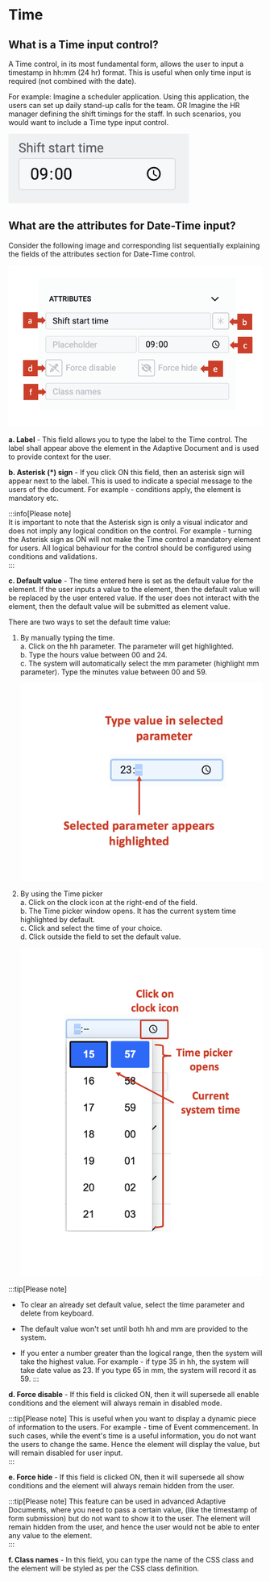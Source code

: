 # Time

## What is a Time input control?

A Time control, in its most fundamental form, allows the user to input a timestamp in hh:mm (24 hr) format. This is useful when only time input is required (not combined with the date).

For example: Imagine a scheduler application. Using this application, the users can set up daily stand-up calls for the team. OR Imagine the HR manager defining the shift timings for the staff. In such scenarios, you would want to include a Time type input control.

![Image showing time input](<Time1.png>)

## What are the attributes for Date-Time input?

Consider the following image and corresponding list sequentially explaining the fields of the attributes section for Date-Time control.

![Image showing various fields to configure time element attributes](<Time2.png>)

   **a. Label** - This field allows you to type the label to the Time control. The label shall appear above the element in the Adaptive Document and is used to provide context for the user.

   **b. Asterisk (*) sign** - If you click ON this field, then an asterisk sign will appear next to the label. This is used to indicate a special message to the users of the document. For example - conditions apply, the element is mandatory etc.  

   :::info[Please note]  
   It is important to note that the Asterisk sign is only a visual indicator and does not imply any logical condition on the control. For example - turning the Asterisk sign as ON will not make the Time control a mandatory element for users. All logical behaviour for the control should be configured using conditions and validations.  
   :::

   **c. Default value** - The time entered here is set as the default value for the element. If the user inputs a value to the element, then the default value will be replaced by the user entered value. If the user does not interact with the element, then the default value will be submitted as element value. 

   There are two ways to set the default time value:

   1. By manually typing the time.  
       a. Click on the hh parameter. The parameter will get highlighted.   
       b. Type the hours value between 00 and 24.  
       c. The system will automatically select the mm parameter (highlight mm parameter). Type the minutes value between 00 and 59.  
       
       ![Image showing manual setting of default value time field](Time3.png)  

   1. By using the Time picker  
      a. Click on the clock icon at the right-end of the field.  
      b. The Time picker window opens. It has the current system time highlighted by default.  
      c. Click and select the  time of your choice.  
      d. Click outside the field to set the default value.  
      
      ![Image showing setting default value to time field using time picker](Time4.png)

   :::tip[Please note]  

   * To clear an already set default value, select the time parameter and delete from keyboard.

   * The default value won't set until both hh and mm are provided to the system.

   * If you enter a number greater than the logical range, then the system will take the highest value. For example - if type 35 in hh, the system will take date value as 23. If you type 65 in mm, the system will record it as 59.
   :::

   
   **d. Force disable** - If this field is clicked ON, then it will supersede all enable conditions and the element will always remain in disabled mode.

   :::tip[Please note]
   This is useful when you want to display a dynamic piece of information to the users. For example - time of Event commencement. In such cases, while the event's time is a useful information, you do not want the users to change the same. Hence the element will display the value, but will remain disabled for user input.  
   :::

   **e. Force hide** - If this field is clicked ON, then it will supersede all show conditions and the element will always remain hidden from the user.

   :::tip[Please note]
   This feature can be used in advanced Adaptive Documents, where you need to pass a certain value, (like the timestamp of form submission) but do not want to show it to the user. The element will remain hidden from the user, and hence the user would not be able to enter any value to the element.  
   :::
   
   **f. Class names** - In this field, you can type the name of the CSS class and the element will be styled as per the CSS class definition.